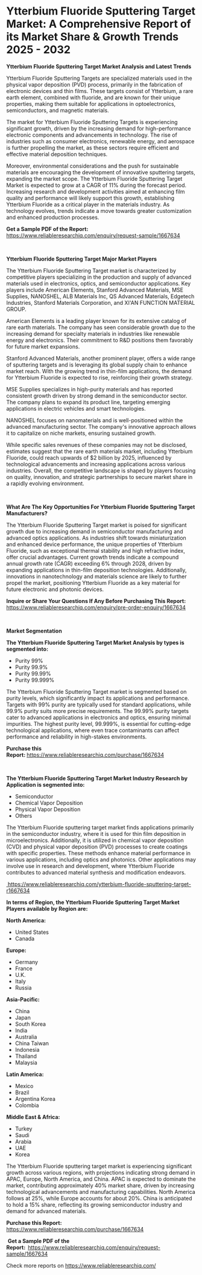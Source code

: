 <p><h1>Ytterbium Fluoride Sputtering Target Market: A Comprehensive Report of its Market Share & Growth Trends 2025 - 2032</h1></p><p><strong>Ytterbium Fluoride Sputtering Target Market Analysis and Latest Trends</strong></p>
<p><p>Ytterbium Fluoride Sputtering Targets are specialized materials used in the physical vapor deposition (PVD) process, primarily in the fabrication of electronic devices and thin films. These targets consist of Ytterbium, a rare earth element, combined with fluoride, and are known for their unique properties, making them suitable for applications in optoelectronics, semiconductors, and magnetic materials.</p><p>The market for Ytterbium Fluoride Sputtering Targets is experiencing significant growth, driven by the increasing demand for high-performance electronic components and advancements in technology. The rise of industries such as consumer electronics, renewable energy, and aerospace is further propelling the market, as these sectors require efficient and effective material deposition techniques. </p><p>Moreover, environmental considerations and the push for sustainable materials are encouraging the development of innovative sputtering targets, expanding the market scope. The Ytterbium Fluoride Sputtering Target Market is expected to grow at a CAGR of 11% during the forecast period. Increasing research and development activities aimed at enhancing film quality and performance will likely support this growth, establishing Ytterbium Fluoride as a critical player in the materials industry. As technology evolves, trends indicate a move towards greater customization and enhanced production processes.</p></p>
<p><strong>Get a Sample PDF of the Report:&nbsp;</strong> <a href="https://www.reliableresearchiq.com/enquiry/request-sample/1667634?utm_campaign=2926&utm_medium=2&utm_source=Github&utm_content=ia&utm_term=08032025&utm_id=ytterbium-fluoride-sputtering-target">https://www.reliableresearchiq.com/enquiry/request-sample/1667634</a></p>
<p>&nbsp;</p>
<p><strong>Ytterbium Fluoride Sputtering Target Major Market Players</strong></p>
<p><p>The Ytterbium Fluoride Sputtering Target market is characterized by competitive players specializing in the production and supply of advanced materials used in electronics, optics, and semiconductor applications. Key players include American Elements, Stanford Advanced Materials, MSE Supplies, NANOSHEL, ALB Materials Inc, QS Advanced Materials, Edgetech Industries, Stanford Materials Corporation, and XI'AN FUNCTION MATERIAL GROUP.</p><p>American Elements is a leading player known for its extensive catalog of rare earth materials. The company has seen considerable growth due to the increasing demand for specialty materials in industries like renewable energy and electronics. Their commitment to R&D positions them favorably for future market expansions.</p><p>Stanford Advanced Materials, another prominent player, offers a wide range of sputtering targets and is leveraging its global supply chain to enhance market reach. With the growing trend in thin-film applications, the demand for Ytterbium Fluoride is expected to rise, reinforcing their growth strategy.</p><p>MSE Supplies specializes in high-purity materials and has reported consistent growth driven by strong demand in the semiconductor sector. The company plans to expand its product line, targeting emerging applications in electric vehicles and smart technologies.</p><p>NANOSHEL focuses on nanomaterials and is well-positioned within the advanced manufacturing sector. The company's innovative approach allows it to capitalize on niche markets, ensuring sustained growth.</p><p>While specific sales revenues of these companies may not be disclosed, estimates suggest that the rare earth materials market, including Ytterbium Fluoride, could reach upwards of $2 billion by 2025, influenced by technological advancements and increasing applications across various industries. Overall, the competitive landscape is shaped by players focusing on quality, innovation, and strategic partnerships to secure market share in a rapidly evolving environment.</p></p>
<p>&nbsp;</p>
<p><strong>What Are The Key Opportunities For Ytterbium Fluoride Sputtering Target Manufacturers?</strong></p>
<p><p>The Ytterbium Fluoride Sputtering Target market is poised for significant growth due to increasing demand in semiconductor manufacturing and advanced optics applications. As industries shift towards miniaturization and enhanced device performance, the unique properties of Ytterbium Fluoride, such as exceptional thermal stability and high refractive index, offer crucial advantages. Current growth trends indicate a compound annual growth rate (CAGR) exceeding 6% through 2028, driven by expanding applications in thin-film deposition technologies. Additionally, innovations in nanotechnology and materials science are likely to further propel the market, positioning Ytterbium Fluoride as a key material for future electronic and photonic devices.</p></p>
<p><strong>Inquire or Share Your Questions If Any Before Purchasing This Report:</strong> <a href="https://www.reliableresearchiq.com/enquiry/pre-order-enquiry/1667634?utm_campaign=2926&utm_medium=2&utm_source=Github&utm_content=ia&utm_term=08032025&utm_id=ytterbium-fluoride-sputtering-target">https://www.reliableresearchiq.com/enquiry/pre-order-enquiry/1667634</a></p>
<p>&nbsp;</p>
<p><strong>Market Segmentation</strong></p>
<p><strong>The Ytterbium Fluoride Sputtering Target Market Analysis by types is segmented into:</strong></p>
<p><ul><li>Purity 99%</li><li>Purity 99.9%</li><li>Purity 99.99%</li><li>Purity 99.999%</li></ul></p>
<p><p>The Ytterbium Fluoride Sputtering Target market is segmented based on purity levels, which significantly impact its applications and performance. Targets with 99% purity are typically used for standard applications, while 99.9% purity suits more precise requirements. The 99.99% purity targets cater to advanced applications in electronics and optics, ensuring minimal impurities. The highest purity level, 99.999%, is essential for cutting-edge technological applications, where even trace contaminants can affect performance and reliability in high-stakes environments.</p></p>
<p><strong>Purchase this Report:&nbsp;</strong><a href="https://www.reliableresearchiq.com/purchase/1667634?utm_campaign=2926&utm_medium=2&utm_source=Github&utm_content=ia&utm_term=08032025&utm_id=ytterbium-fluoride-sputtering-target">https://www.reliableresearchiq.com/purchase/1667634</a></p>
<p>&nbsp;</p>
<p><strong>The Ytterbium Fluoride Sputtering Target Market Industry Research by Application is segmented into:</strong></p>
<p><ul><li>Semiconductor</li><li>Chemical Vapor Deposition</li><li>Physical Vapor Deposition</li><li>Others</li></ul></p>
<p><p>The Ytterbium Fluoride sputtering target market finds applications primarily in the semiconductor industry, where it is used for thin film deposition in microelectronics. Additionally, it is utilized in chemical vapor deposition (CVD) and physical vapor deposition (PVD) processes to create coatings with specific properties. These methods enhance material performance in various applications, including optics and photonics. Other applications may involve use in research and development, where Ytterbium Fluoride contributes to advanced material synthesis and modification endeavors.</p></p>
<p><a href="https://www.reliableresearchiq.com/ytterbium-fluoride-sputtering-target-r1667634?utm_campaign=2926&utm_medium=2&utm_source=Github&utm_content=ia&utm_term=08032025&utm_id=ytterbium-fluoride-sputtering-target">&nbsp;https://www.reliableresearchiq.com/ytterbium-fluoride-sputtering-target-r1667634</a></p>
<p><strong>In terms of Region, the Ytterbium Fluoride Sputtering Target Market Players available by Region are:</strong></p>
<p>
    <p> <strong> North America: </strong>
        <ul>
            <li>United States</li>
            <li>Canada</li>
        </ul>
        </p> 
    <p> <strong> Europe: </strong>
        <ul>
            <li>Germany</li>
            <li>France</li>
            <li>U.K.</li>
            <li>Italy</li>
            <li>Russia</li>
        </ul>
        </p> 
    <p> <strong> Asia-Pacific: </strong>
        <ul>
            <li>China</li>
            <li>Japan</li>
            <li>South Korea</li>
            <li>India</li>
            <li>Australia</li>
            <li>China Taiwan</li>
            <li>Indonesia</li>
            <li>Thailand</li>
            <li>Malaysia</li>
        </ul>
        </p> 
    <p> <strong> Latin America: </strong>
        <ul>
            <li>Mexico</li>
            <li>Brazil</li>
            <li>Argentina Korea</li>
            <li>Colombia</li>
        </ul>
        </p> 
    <p> <strong> Middle East & Africa: </strong>
        <ul>
            <li>Turkey</li>
            <li>Saudi</li>
            <li>Arabia</li>
            <li>UAE</li>
            <li>Korea</li>
        </ul>
    </p>
    </p>
<p><p>The Ytterbium Fluoride sputtering target market is experiencing significant growth across various regions, with projections indicating strong demand in APAC, Europe, North America, and China. APAC is expected to dominate the market, contributing approximately 40% market share, driven by increasing technological advancements and manufacturing capabilities. North America follows at 25%, while Europe accounts for about 20%. China is anticipated to hold a 15% share, reflecting its growing semiconductor industry and demand for advanced materials.</p></p>
<p><strong>Purchase this Report: </strong><a href="https://www.reliableresearchiq.com/purchase/1667634?utm_campaign=2926&utm_medium=2&utm_source=Github&utm_content=ia&utm_term=08032025&utm_id=ytterbium-fluoride-sputtering-target">https://www.reliableresearchiq.com/purchase/1667634</a></p>
<p>&nbsp;<strong>Get a Sample PDF of the Report:&nbsp;&nbsp;</strong><a href="https://www.reliableresearchiq.com/enquiry/request-sample/1667634?utm_campaign=2926&utm_medium=2&utm_source=Github&utm_content=ia&utm_term=08032025&utm_id=ytterbium-fluoride-sputtering-target">https://www.reliableresearchiq.com/enquiry/request-sample/1667634</a></p>
<p><strong></strong></p>
<p>Check more reports on <a href="https://www.reliableresearchiq.com/?utm_campaign=2926&utm_medium=2&utm_source=Github&utm_content=ia&utm_term=08032025&utm_id=ytterbium-fluoride-sputtering-target">https://www.reliableresearchiq.com/</a></p>